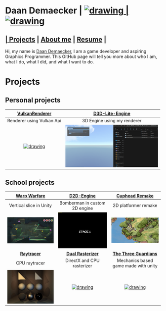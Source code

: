 <link href="Content/StyleSheet.css" rel="stylesheet"/> 

# Daan Demaecker | <a href="https://www.linkedin.com/in/daan-demaecker-3737b0265/"><img src="https://content.linkedin.com/content/dam/me/business/en-us/amp/brand-site/v2/bg/LI-Bug.svg.original.svg" alt="drawing" width="25"/> | <a href="https://github.com/DaanDemaecker"><img src="https://github.githubassets.com/assets/GitHub-Mark-ea2971cee799.png" alt="drawing" width="25"/>

## | [Projects](#Projects)  |    [About me](AboutMe.md)  |    [Resume](Content/DaanDemaeckerCV.pdf) |
Hi, my name is [Daan Demaecker](AboutMe.md), I am a game developer and aspiring Graphics Programmer. This GitHub page will tell you more about who I am, what I do, what I did, and what I want to do.  

# Projects

## Personal projects

|[**VulkanRenderer**](Projects/VulkanRenderer.md)|[**D3D-Lite-Engine**](Projects/D3D-Lite-Engine.md)|
|:----------------------------------------:|:----------------------------------------:|
| Renderer using Vulkan Api | 3D Engine using my renderer |
|<a href="https://daandemaecker.github.io/Projects/VulkanRenderer.html"><img src="Content/VulkanRenderer3D.gif" alt="drawing" width="300"/>|<a href="https://daandemaecker.github.io/Projects/D3D-Lite-Engine.html"><img src="Content/D3D-Lite-Engine.gif" alt="drawing" width="300"/>|


## School projects

|[**Warp Warfare**](Projects/WarpWarfare.md)|[**D2D-Engine**](Projects/D2D-Engine.md)|[**Cuphead Remake**](Projects/CupheadRemake)|
|:----------------------------------------:|:----------------------------------------:|:----------------------------------------:|
| Vertical slice in Unity| Bomberman in custom 2D engine | 2D platformer remake |
|<a href="https://daandemaecker.github.io/Projects/WarpWarfare"><img src="Content/WarpWarfare.png" alt="drawing" width="300"/>|<a href="https://daandemaecker.github.io/Projects/D2D-Engine.html"><img src="Content/Bomberman.gif" alt="drawing" width="300"/>|<a href="https://daandemaecker.github.io/Projects/CupheadRemake.html"><img src="Content/Cuphead.gif" alt="drawing" width="300"/>|
|[**Raytracer**](Projects/SoftwareRayTracer.md)|[**Dual Rasterizer**](Projects/DualRasterizer.md)|[**The Three Guardians**](https://github.com/DaanDemaecker/TheThreeGuardians)|
| CPU raytracer | DirectX and CPU rasterizer | Mechanics based game made with unity |
|<a href="https://daandemaecker.github.io/Projects/SoftwareRayTracer.html"><img src="Content/RayTracer.gif" alt="drawing" width="300"/>|<a href="https://daandemaecker.github.io/Projects/DualRasterizer.html"><img src="Content/DualRasterizer.gif" alt="drawing" width="300"/>| <a href="https://daandemaecker.github.io/Projects/TheThreeGuardians.html"><img src="Content/TheThreeGuardians.gif" alt="drawing" width="300"/>
